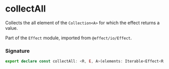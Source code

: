 # collectAll

Collects the all element of the `Collection<A>` for which the effect returns a value.

Part of the `Effect` module, imported from `@effect/io/Effect`.

### Signature

```typescript
export declare const collectAll: <R, E, A>(elements: Iterable<Effect<R, E, Option.Option<A>>>) => Effect<R, E, A[]>
```
